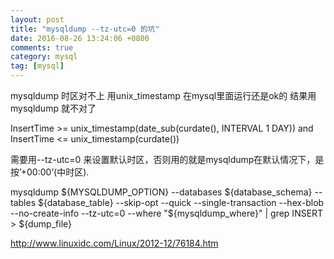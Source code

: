```yaml
---
layout: post
title: "mysqldump --tz-utc=0 的坑"
date: 2016-08-26 13:24:06 +0800
comments: true
category: mysql
tag: [mysql]
---
```


mysqldump 时区对不上 用unix_timestamp 在mysql里面运行还是ok的 结果用mysqldump 就不对了


InsertTime >= unix_timestamp(date_sub(curdate(), INTERVAL 1 DAY)) and InsertTime <= unix_timestamp(curdate())


需要用--tz-utc=0 来设置默认时区，否则用的就是mysqldump在默认情况下，是按’+00:00’(中时区).

mysqldump ${MYSQLDUMP_OPTION}  --databases ${database_schema} --tables ${database_table} --skip-opt --quick --single-transaction --hex-blob --no-create-info --tz-utc=0 --where "${mysqldump_where}" \| grep INSERT > ${dump_file}


http://www.linuxidc.com/Linux/2012-12/76184.htm
